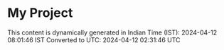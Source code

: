 # My Project

This content is dynamically generated in Indian Time (IST): 2024-04-12 08:01:46 IST
Converted to UTC: 2024-04-12 02:31:46 UTC
